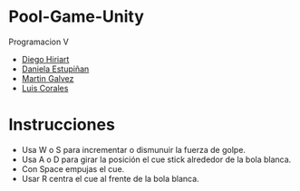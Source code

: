 # Pool-Game-Unity

Programacion V
- [Diego Hiriart](https://github.com/Diego-Hiriart)
- [Daniela Estupiñan](https://github.com/Daniela-Estupinan)
- [Martin Galvez](https://github.com/MGA1398)
- [Luis Corales](https://github.com/LuisCorales)

# Instrucciones
- Usa W o S para incrementar o dismunuir la fuerza de golpe.
- Usa A o D para girar la posición el cue stick alrededor de la bola blanca.
- Con Space empujas el cue.
- Usar R centra el cue al frente de la bola blanca.
